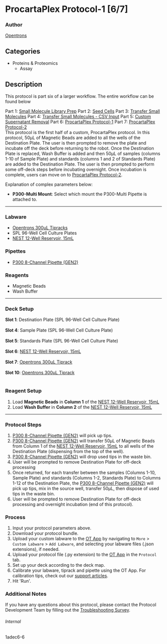 # ProcartaPlex Protocol-1 [6/7]

### Author
[Opentrons](https://opentrons.com/)

## Categories
* Proteins & Proteomics
	* Assay

## Description
This protocol is part six of a larger workflow. The entire workflow can be found below</br>

Part 1: [Small Molecule Library Prep](./1adec6)
Part 2: [Seed Cells](./1adec6-2)
Part 3: [Transfer Small Molecules](./1adec6-3)
Part 4: [Transfer Small Molecules - CSV Input](./1adec6-4)
Part 5: [Custom Supernatant Removal](./1adec6-5)
Part 6: [ProcartaPlex Protocol-1](./1adec6-6)
Part 7: [ProcartaPlex Protocol-2](./1adec6-7)
</br>
This protocol is the first half of a custom, ProcartaPlex protocol. In this protocol, 50µL of Magnetic Beads are added to all the wells of the Destination Plate. The user is then prompted to remove the plate and incubate off the deck before returning to the robot. Once the Destination Plate is replaced, Wash Buffer is added and then 50µL of samples (columns 1-10 of Sample Plate) and standards (columns 1 and 2 of Standards Plate) are added to the Destination Plate. The user is then prompted to perform some off-deck steps before incubating overnight. Once incubation is complete, users can move on to [ProcartaPlex Protocol-2](./1adec6-7).

Explanation of complex parameters below:
* **P300-Multi Mount**: Select which mount the P300-Multi Pipette is attached to.


---

### Labware
* [Opentrons 300µL Tipracks](https://shop.opentrons.com/collections/opentrons-tips/products/opentrons-300ul-tips)
* SPL 96-Well Cell Culture Plates
* [NEST 12-Well Reservoir, 15mL](https://shop.opentrons.com/collections/verified-labware/products/nest-12-well-reservoir-15-ml)

### Pipettes
* [P300 8-Channel Pipette (GEN2)](https://shop.opentrons.com/collections/ot-2-pipettes/products/8-Channel-electronic-pipette)

### Reagents
* Magnetic Beads
* Wash Buffer

---

### Deck Setup
**Slot 1**: Destination Plate (SPL 96-Well Cell Culture Plate)</br>
</br>
**Slot 4**: Sample Plate (SPL 96-Well Cell Culture Plate)</br>
</br>
**Slot 5**: Standards Plate (SPL 96-Well Cell Culture Plate)</br>
</br>
**Slot 6**: [NEST 12-Well Reservoir, 15mL](https://shop.opentrons.com/collections/verified-labware/products/nest-12-well-reservoir-15-ml)</br>
</br>
**Slot 7**: [Opentrons 300µL Tiprack](https://shop.opentrons.com/collections/opentrons-tips/products/opentrons-300ul-tips)</br>
</br>
**Slot 10**: [Opentrons 300µL Tiprack](https://shop.opentrons.com/collections/opentrons-tips/products/opentrons-300ul-tips)</br>
</br>

### Reagent Setup
1. Load **Magnetic Beads** in **Column 1** of the [NEST 12-Well Reservoir, 15mL](https://shop.opentrons.com/collections/verified-labware/products/nest-12-well-reservoir-15-ml)
2. Load **Wash Buffer** in **Column 2** of the [NEST 12-Well Reservoir, 15mL](https://shop.opentrons.com/collections/verified-labware/products/nest-12-well-reservoir-15-ml)


---

### Protocol Steps
1. [P300 8-Channel Pipette (GEN2)](https://shop.opentrons.com/collections/ot-2-pipettes/products/8-Channel-electronic-pipette) will pick up tips.
2. [P300 8-Channel Pipette (GEN2)](https://shop.opentrons.com/collections/ot-2-pipettes/products/8-Channel-electronic-pipette) will transfer 50µL of Magnetic Beads from Column 1 of the [NEST 12-Well Reservoir, 15mL](https://shop.opentrons.com/collections/verified-labware/products/nest-12-well-reservoir-15-ml) to all wells of the Destination Plate (dispensing from the top of the well).
3. [P300 8-Channel Pipette (GEN2)](https://shop.opentrons.com/collections/ot-2-pipettes/products/8-Channel-electronic-pipette) will drop used tips in the waste bin.
4. User will be prompted to remove Destination Plate for off-deck processing
5. Once returned, for each transfer between the samples (Columns 1-10, Sample Plate) and standards (Columns 1-2, Standards Plate) to Columns 1-12 of the Destination Plate, the [P300 8-Channel Pipette (GEN2)](https://shop.opentrons.com/collections/ot-2-pipettes/products/8-Channel-electronic-pipette) will pick up tips, mix in the source well, transfer 50µL, then dispose of used tips in the waste bin.
6. User will be prompted to remove Destination Plate for off-deck processing and overnight incubation (end of this protocol).

### Process
1. Input your protocol parameters above.
2. Download your protocol bundle.
3. Upload your custom labware to the [OT App](https://opentrons.com/ot-app) by navigating to `More` > `Custom Labware` > `Add Labware`, and selecting your labware files (.json extensions), if needed.
4. Upload your protocol file (.py extension) to the [OT App](https://opentrons.com/ot-app) in the `Protocol` tab.
5. Set up your deck according to the deck map.
6. Calibrate your labware, tiprack and pipette using the OT App. For calibration tips, check out our [support articles](https://support.opentrons.com/en/collections/1559720-guide-for-getting-started-with-the-ot-2).
7. Hit 'Run'.

### Additional Notes
If you have any questions about this protocol, please contact the Protocol Development Team by filling out the [Troubleshooting Survey](https://protocol-troubleshooting.paperform.co/).

###### Internal
1adec6-6
